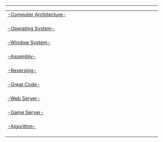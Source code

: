 
 ---

<table><tbody><tr>
    <td>
    <a href="https://github.com/Choi-Dong-Hyeon/-Computer_Architecture-">
        <div>-Computer Architecture-</div>
    </a>
    <div>　　　　　　　　　　　　　　　　　　　　　　　　　　　　　　　　　　　　　　　　　　　　　　　　　　　　　　　</div>
</td>
  
<tr></tr>

<td>
    <a href="https://github.com/Choi-Dong-Hyeon/-Operating_System-">
        <div>-Operating System-</div>
    </a>
    <div>　　　　　　　　　　　　　　　　　　　　　　　　　　　　　　　　　　　　　　　　　　　　　　　　　　　　　</div>
</td>

<tr></tr>

<td>
    <a href="https://github.com/Choi-Dong-Hyeon/-Window_System-">
        <div>-Window System-</div>
    </a>
    <div>　　　　　　　　　　　　　　　　　　　　　　　　　　　　　　　　　　　　　　　　　　　　　　　　　　　　　　</div>
</td>

<tr></tr>

<td>
    <a href="https://github.com/Choi-Dong-Hyeon/-Assembly-">
        <div>-Assembly-</div>
    </a>
    <div>　　　　　　　　　　　　　　　　　　　　　　　　　　　　　　　　　　　　　　　　　　　　　　　　　　　</div>
    <div>  </div>
</td>

<tr></tr>

<td>
    <a href="https://github.com/Choi-Dong-Hyeon/-Reversing-">
        <div>-Reversing-</div>
    </a>
    <div>　　　　　　　　　　　　　　　　　　　　　　　　　　　　　　　　　　　　　　　　　　　　　　　　　　　</div>
    <div></div>
</td>


<tr></tr>

<td>
    <a href="https://github.com/Choi-Dong-Hyeon/-Great_Code-">
        <div>-Great Code-</div>
    </a>
    <div>　　　　　　　　　　　　　　　　　　　　　　　　　　　　　　　　　　　　　　　　　　　　　　　　　　</div>
    <div> </div>
</td>

<tr></tr>

<td>
    <a href="https://github.com/Choi-Dong-Hyeon/-Web_Server-">
        <div>-Web Server-</div>
    </a>
    <div>　　　　　　　　　　　　　　　　　　　　　　　　　　　　　　　　　　　　　　　　　　　　　　　　　　　　　　</div>
     <div></div>
</td>

<tr></tr>

<td>
    <a href="https://github.com/Choi-Dong-Hyeon/-Game_Server-">
        <div> -Game Server- </div>
    </a>
    <div>　　　　　　　　　　　　　　　　　　　　　　　　　　　　　　　　　　　　　　　　　　　　　　　　　　　　</div>
    <div>  </div>
</td>
  
<tr></tr>

<td>
    <a href="https://github.com/Choi-Dong-Hyeon/-Algorithm-">
        <div> -Algorithm- </div>
    </a>
    <div>　　　　　　　　　　　　　　　　　　　　　　　　　　　　　　　　　　　　　　　　　　　　　　　　　　　　</div>
</td>


</tbody></table>
<tr></tr>
